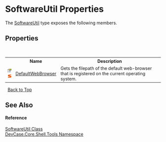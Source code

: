 # SoftwareUtil Properties
 

The <a href="T_DevCase_Core_Shell_Tools_SoftwareUtil">SoftwareUtil</a> type exposes the following members.


## Properties
&nbsp;<table><tr><th></th><th>Name</th><th>Description</th></tr><tr><td>![Public property](media/pubproperty.gif "Public property")![Static member](media/static.gif "Static member")</td><td><a href="P_DevCase_Core_Shell_Tools_SoftwareUtil_DefaultWebBrowser">DefaultWebBrowser</a></td><td>
Gets the filepath of the default web-browser that is registered on the current operating system.</td></tr></table>&nbsp;
<a href="#softwareutil-properties">Back to Top</a>

## See Also


#### Reference
<a href="T_DevCase_Core_Shell_Tools_SoftwareUtil">SoftwareUtil Class</a><br /><a href="N_DevCase_Core_Shell_Tools">DevCase.Core.Shell.Tools Namespace</a><br />